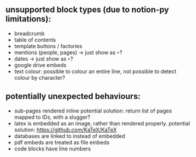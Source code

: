 ## unsupported block types (due to notion-py limitations):

- breadcrumb
- table of contents
- template buttons / factories
- mentions (people, pages) -> just show as `‣`?
- dates -> just show as `‣`?
- google drive embeds
- text colour: possible to colour an entire line, not possible to detect colour by character?

## potentially unexpected behaviours:

- sub-pages rendered inline
  potential solution: return list of pages mapped to IDs, with a slugger?
- latex is embedded as an image, rather than rendered properly.
  potential solution: https://github.com/KaTeX/KaTeX
- databases are linked to instead of embedded
- pdf embeds are treated as file embeds
- code blocks have line numbers
